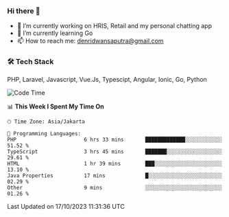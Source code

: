 ### Hi there 👋

- 🔭 I’m currently working on HRIS, Retail and my personal chatting app
- 🌱 I’m currently learning Go
- 📫 How to reach me: denridwansaputra@gmail.com


### 🛠 Tech Stack
PHP, Laravel, Javascript, Vue.Js, Typescipt, Angular, Ionic, Go, Python


<!--START_SECTION:waka-->
![Code Time](http://img.shields.io/badge/Code%20Time-3%2C764%20hrs%2031%20mins-blue)

📊 **This Week I Spent My Time On** 

```text
🕑︎ Time Zone: Asia/Jakarta

💬 Programming Languages: 
PHP                      6 hrs 33 mins       █████████████░░░░░░░░░░░░   51.52 % 
TypeScript               3 hrs 45 mins       ███████░░░░░░░░░░░░░░░░░░   29.61 % 
HTML                     1 hr 39 mins        ███░░░░░░░░░░░░░░░░░░░░░░   13.10 % 
Java Properties          17 mins             █░░░░░░░░░░░░░░░░░░░░░░░░   02.29 % 
Other                    9 mins              ░░░░░░░░░░░░░░░░░░░░░░░░░   01.26 % 
```


 Last Updated on 17/10/2023 11:31:36 UTC
<!--END_SECTION:waka-->
